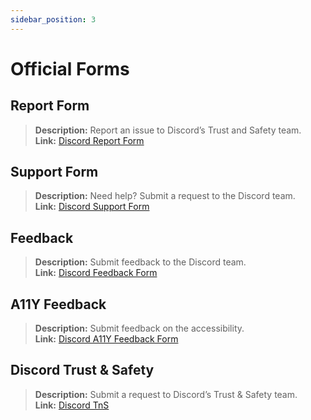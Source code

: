 ```yaml
---
sidebar_position: 3
---
```


# Official Forms

## **Report Form** 
> __Description:__ Report an issue to Discord’s Trust and Safety team.   <br/>
__Link:__ [Discord Report Form](https://dis.gd/report)

## **Support Form** 
> __Description:__ Need help? Submit a request to the Discord team.   <br/>
__Link:__  [Discord Support Form](https://dis.gd/contact)

## **Feedback** 
> __Description:__ Submit feedback to the Discord team.   <br/>
__Link:__  [Discord Feedback Form](https://dis.gd/feedback)

## **A11Y Feedback** 
> __Description:__ Submit feedback on the accessibility.   <br/>
__Link:__  [Discord A11Y Feedback Form](https://dis.gd/a11y)

## **Discord Trust & Safety** 
> __Description:__ Submit a request to Discord’s Trust & Safety team.   <br/>
__Link:__ [Discord TnS](https://dis.gd/request)